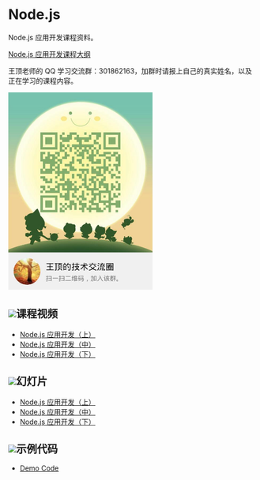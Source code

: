 # Node.js

Node.js 应用开发课程资料。

[Node.js 应用开发课程大纲](http://naotu.baidu.com/file/78f10df711456bbfed4cd77fcfa19045?token=7e206da2e15795da)

王顶老师的 QQ 学习交流群：301862163，加群时请报上自己的真实姓名，以及正在学习的课程内容。

<img src="images/student-group.jpg" height="400">

## <img src="https://raw.githubusercontent.com/wangding/courses/master/images/video.png" height="30">课程视频

- [Node.js 应用开发（上）](https://ke.qq.com/course/244604)  
- [Node.js 应用开发（中）](https://ke.qq.com/course/252061)  
- [Node.js 应用开发（下）](#)  

## <img src="https://raw.githubusercontent.com/wangding/courses/master/images/presentation.png" height="30">幻灯片

- [Node.js 应用开发（上）](https://github.com/wangding/courses/blob/master/nodejs/nodejs01.pptx)  
- [Node.js 应用开发（中）](https://github.com/wangding/courses/blob/master/nodejs/nodejs02.pptx)  
- [Node.js 应用开发（下）](https://github.com/wangding/courses/blob/master/nodejs/nodejs03.pptx)  

## <img src="https://raw.githubusercontent.com/wangding/courses/master/images/code.png" height="30">示例代码

- [Demo Code](https://github.com/wangding/nodejs-demo)  

